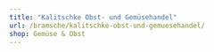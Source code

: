 ```yaml
---
title: "Kalitschke Obst- und Gemüsehandel"
url: /bramsche/kalitschke-obst-und-gemuesehandel/
shop: Gemüse & Obst
---
```

